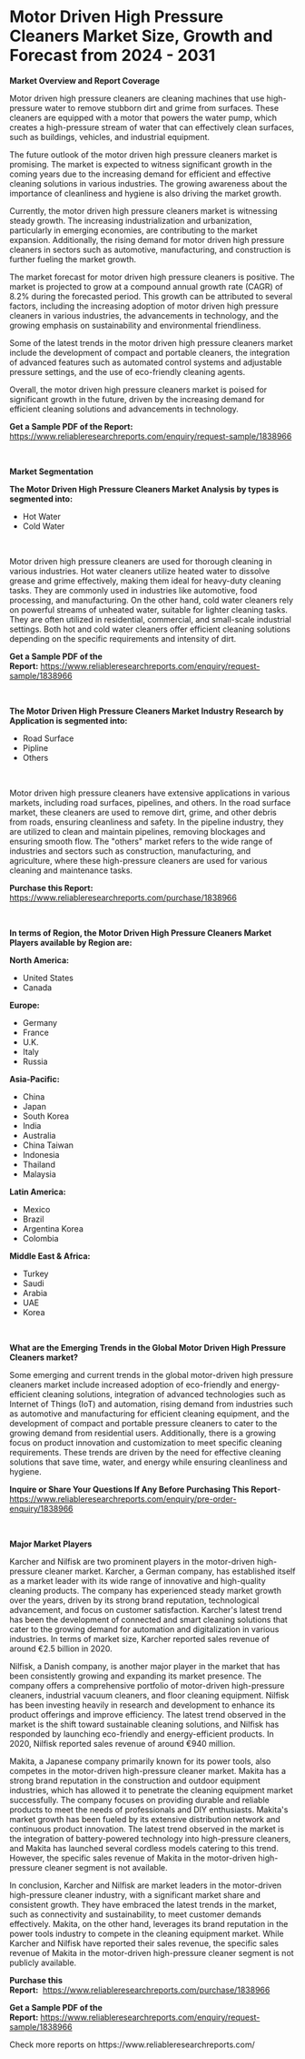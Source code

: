 <p><h1>Motor Driven High Pressure Cleaners Market Size, Growth and Forecast from 2024 - 2031</h1></p><p><strong>Market Overview and Report Coverage</strong></p>
<p><p>Motor driven high pressure cleaners are cleaning machines that use high-pressure water to remove stubborn dirt and grime from surfaces. These cleaners are equipped with a motor that powers the water pump, which creates a high-pressure stream of water that can effectively clean surfaces, such as buildings, vehicles, and industrial equipment.</p><p>The future outlook of the motor driven high pressure cleaners market is promising. The market is expected to witness significant growth in the coming years due to the increasing demand for efficient and effective cleaning solutions in various industries. The growing awareness about the importance of cleanliness and hygiene is also driving the market growth.</p><p>Currently, the motor driven high pressure cleaners market is witnessing steady growth. The increasing industrialization and urbanization, particularly in emerging economies, are contributing to the market expansion. Additionally, the rising demand for motor driven high pressure cleaners in sectors such as automotive, manufacturing, and construction is further fueling the market growth.</p><p>The market forecast for motor driven high pressure cleaners is positive. The market is projected to grow at a compound annual growth rate (CAGR) of 8.2% during the forecasted period. This growth can be attributed to several factors, including the increasing adoption of motor driven high pressure cleaners in various industries, the advancements in technology, and the growing emphasis on sustainability and environmental friendliness.</p><p>Some of the latest trends in the motor driven high pressure cleaners market include the development of compact and portable cleaners, the integration of advanced features such as automated control systems and adjustable pressure settings, and the use of eco-friendly cleaning agents.</p><p>Overall, the motor driven high pressure cleaners market is poised for significant growth in the future, driven by the increasing demand for efficient cleaning solutions and advancements in technology.</p></p>
<p><strong>Get a Sample PDF of the Report:</strong> <a href="https://www.reliableresearchreports.com/enquiry/request-sample/1838966">https://www.reliableresearchreports.com/enquiry/request-sample/1838966</a></p>
<p>&nbsp;</p>
<p><strong>Market Segmentation</strong></p>
<p><strong>The Motor Driven High Pressure Cleaners Market Analysis by types is segmented into:</strong></p>
<p><ul><li>Hot Water</li><li>Cold Water</li></ul></p>
<p>&nbsp;</p>
<p><p>Motor driven high pressure cleaners are used for thorough cleaning in various industries. Hot water cleaners utilize heated water to dissolve grease and grime effectively, making them ideal for heavy-duty cleaning tasks. They are commonly used in industries like automotive, food processing, and manufacturing. On the other hand, cold water cleaners rely on powerful streams of unheated water, suitable for lighter cleaning tasks. They are often utilized in residential, commercial, and small-scale industrial settings. Both hot and cold water cleaners offer efficient cleaning solutions depending on the specific requirements and intensity of dirt.</p></p>
<p><strong>Get a Sample PDF of the Report:</strong>&nbsp;<a href="https://www.reliableresearchreports.com/enquiry/request-sample/1838966">https://www.reliableresearchreports.com/enquiry/request-sample/1838966</a></p>
<p>&nbsp;</p>
<p><strong>The Motor Driven High Pressure Cleaners Market Industry Research by Application is segmented into:</strong></p>
<p><ul><li>Road Surface</li><li>Pipline</li><li>Others</li></ul></p>
<p>&nbsp;</p>
<p><p>Motor driven high pressure cleaners have extensive applications in various markets, including road surfaces, pipelines, and others. In the road surface market, these cleaners are used to remove dirt, grime, and other debris from roads, ensuring cleanliness and safety. In the pipeline industry, they are utilized to clean and maintain pipelines, removing blockages and ensuring smooth flow. The "others" market refers to the wide range of industries and sectors such as construction, manufacturing, and agriculture, where these high-pressure cleaners are used for various cleaning and maintenance tasks.</p></p>
<p><strong>Purchase this Report:</strong>&nbsp; <a href="https://www.reliableresearchreports.com/purchase/1838966">https://www.reliableresearchreports.com/purchase/1838966</a></p>
<p>&nbsp;</p>
<p><strong>In terms of Region, the Motor Driven High Pressure Cleaners Market Players available by Region are:</strong></p>
<p>
    <p> <strong> North America: </strong>
        <ul>
            <li>United States</li>
            <li>Canada</li>
        </ul>
        </p> 
    <p> <strong> Europe: </strong>
        <ul>
            <li>Germany</li>
            <li>France</li>
            <li>U.K.</li>
            <li>Italy</li>
            <li>Russia</li>
        </ul>
        </p> 
    <p> <strong> Asia-Pacific: </strong>
        <ul>
            <li>China</li>
            <li>Japan</li>
            <li>South Korea</li>
            <li>India</li>
            <li>Australia</li>
            <li>China Taiwan</li>
            <li>Indonesia</li>
            <li>Thailand</li>
            <li>Malaysia</li>
        </ul>
        </p> 
    <p> <strong> Latin America: </strong>
        <ul>
            <li>Mexico</li>
            <li>Brazil</li>
            <li>Argentina Korea</li>
            <li>Colombia</li>
        </ul>
        </p> 
    <p> <strong> Middle East & Africa: </strong>
        <ul>
            <li>Turkey</li>
            <li>Saudi</li>
            <li>Arabia</li>
            <li>UAE</li>
            <li>Korea</li>
        </ul>
    </p>
    </p>
<p>&nbsp;</p>
<p><strong>What are the Emerging Trends in the Global Motor Driven High Pressure Cleaners market?</strong></p>
<p><p>Some emerging and current trends in the global motor-driven high pressure cleaners market include increased adoption of eco-friendly and energy-efficient cleaning solutions, integration of advanced technologies such as Internet of Things (IoT) and automation, rising demand from industries such as automotive and manufacturing for efficient cleaning equipment, and the development of compact and portable pressure cleaners to cater to the growing demand from residential users. Additionally, there is a growing focus on product innovation and customization to meet specific cleaning requirements. These trends are driven by the need for effective cleaning solutions that save time, water, and energy while ensuring cleanliness and hygiene.</p></p>
<p><strong>Inquire or Share Your Questions If Any Before Purchasing This Report</strong>- <a href="https://www.reliableresearchreports.com/enquiry/pre-order-enquiry/1838966">https://www.reliableresearchreports.com/enquiry/pre-order-enquiry/1838966</a></p>
<p>&nbsp;</p>
<p><strong>Major Market Players</strong></p>
<p><p>Karcher and Nilfisk are two prominent players in the motor-driven high-pressure cleaner market. Karcher, a German company, has established itself as a market leader with its wide range of innovative and high-quality cleaning products. The company has experienced steady market growth over the years, driven by its strong brand reputation, technological advancement, and focus on customer satisfaction. Karcher's latest trend has been the development of connected and smart cleaning solutions that cater to the growing demand for automation and digitalization in various industries. In terms of market size, Karcher reported sales revenue of around €2.5 billion in 2020.</p><p>Nilfisk, a Danish company, is another major player in the market that has been consistently growing and expanding its market presence. The company offers a comprehensive portfolio of motor-driven high-pressure cleaners, industrial vacuum cleaners, and floor cleaning equipment. Nilfisk has been investing heavily in research and development to enhance its product offerings and improve efficiency. The latest trend observed in the market is the shift toward sustainable cleaning solutions, and Nilfisk has responded by launching eco-friendly and energy-efficient products. In 2020, Nilfisk reported sales revenue of around €940 million.</p><p>Makita, a Japanese company primarily known for its power tools, also competes in the motor-driven high-pressure cleaner market. Makita has a strong brand reputation in the construction and outdoor equipment industries, which has allowed it to penetrate the cleaning equipment market successfully. The company focuses on providing durable and reliable products to meet the needs of professionals and DIY enthusiasts. Makita's market growth has been fueled by its extensive distribution network and continuous product innovation. The latest trend observed in the market is the integration of battery-powered technology into high-pressure cleaners, and Makita has launched several cordless models catering to this trend. However, the specific sales revenue of Makita in the motor-driven high-pressure cleaner segment is not available.</p><p>In conclusion, Karcher and Nilfisk are market leaders in the motor-driven high-pressure cleaner industry, with a significant market share and consistent growth. They have embraced the latest trends in the market, such as connectivity and sustainability, to meet customer demands effectively. Makita, on the other hand, leverages its brand reputation in the power tools industry to compete in the cleaning equipment market. While Karcher and Nilfisk have reported their sales revenue, the specific sales revenue of Makita in the motor-driven high-pressure cleaner segment is not publicly available.</p></p>
<p><strong>Purchase this Report:</strong>&nbsp;&nbsp;<a href="https://www.reliableresearchreports.com/purchase/1838966">https://www.reliableresearchreports.com/purchase/1838966</a></p>
<p></p>
<p><strong>Get a Sample PDF of the Report:</strong>&nbsp;<a href="https://www.reliableresearchreports.com/enquiry/request-sample/1838966">https://www.reliableresearchreports.com/enquiry/request-sample/1838966</a></p>
<p>Check more reports on https://www.reliableresearchreports.com/</p>
